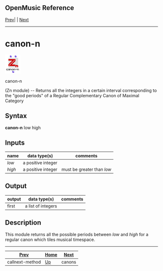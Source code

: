OpenMusic Reference  
---  
[Prev](callnext-method)| | [Next](canons)  
  
* * *

# canon-n

![](figures/functions/zn/canon-n.png)

  
  
canon-n  
  
(Zn module) \-- Returns all the integers in a certain interval corresponding
to the "good periods" of a Regular Complementary Canon of Maximal Category  

## Syntax

   **canon-n**  low high  

## Inputs

name| data type(s)| comments  
---|---|---  
  _low_ |  a positive integer|  
  _high_ |  a positive integer| must be greater than  _low_   
  
## Output

output| data type(s)| comments  
---|---|---  
first| a list of integers |  
  
## Description

This module returns all the possible periods between  _low_  and  _high_  for
a regular canon which tiles musical timespace.

* * *

[Prev](callnext-method)| [Home](index)| [Next](canons)  
---|---|---  
callnext-method| [Up](funcref.main)| canons

